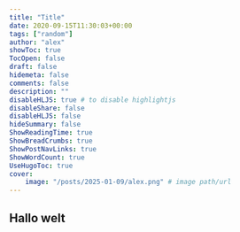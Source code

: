 ```yaml
---
title: "Title"
date: 2020-09-15T11:30:03+00:00
tags: ["random"]
author: "alex"
showToc: true
TocOpen: false
draft: false
hidemeta: false
comments: false
description: ""
disableHLJS: true # to disable highlightjs
disableShare: false
disableHLJS: false
hideSummary: false
ShowReadingTime: true
ShowBreadCrumbs: true
ShowPostNavLinks: true
ShowWordCount: true
UseHugoToc: true
cover:
    image: "/posts/2025-01-09/alex.png" # image path/url
---
```


## Hallo welt
